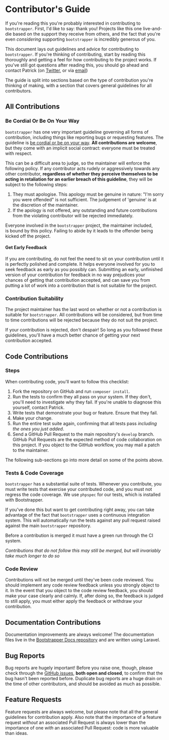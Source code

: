 Contributor's Guide
===================

If you're reading this you're probably interested in contributing to 
``bootstrapper``. First, I'd like to say: thank you! Projects like this one 
live-and-die based on the support they receive from others, and the fact that
you're even *considering* supporting ``bootstrapper`` is incredibly generous 
of you.

This document lays out guidelines and advice for contributing to 
``bootstrapper``. If you're thinking of contributing, start by reading this 
thoroughly and getting a feel for how contributing to the project works. If 
you've still got questions after reading this, you should go ahead and 
contact Patrick (on [Twitter](http://twitter.com/DrugCrazed), or via
[email](mailto:pjr0911025+github@googlemail.com))

The guide is split into sections based on the type of contribution you're
thinking of making, with a section that covers general guidelines for all
contributors.

All Contributions
-----------------

### Be Cordial Or Be On Your Way ###

``bootstrapper`` has one very important guideline governing all forms of 
contribution, including things like reporting bugs or requesting features. 
The guideline is [be cordial or be on your 
way](http://kennethreitz.org/be-cordial-or-be-on-your-way/). **All 
contributions are welcome**, but they come with an implicit social contract:
everyone must be treated with respect.

This can be a difficult area to judge, so the maintainer will enforce the
following policy. If any contributor acts rudely or aggressively towards any
other contributor, **regardless of whether they perceive themselves to be acting
in retaliation for an earlier breach of this guideline**, they will be subject
to the following steps:

1. They must apologise. This apology must be genuine in nature: "I'm sorry you
   were offended" is not sufficient. The judgement of 'genuine' is at the
   discretion of the maintainer.
2. If the apology is not offered, any outstanding and future contributions from
   the violating contributor will be rejected immediately.

Everyone involved in the ``bootstrapper`` project, the maintainer included,  
is bound by this policy. Failing to abide by it leads to the offender being 
kicked off the project.

#### Get Early Feedback ####

If you are contributing, do not feel the need to sit on your contribution until
it is perfectly polished and complete. It helps everyone involved for you to
seek feedback as early as you possibly can. Submitting an early, unfinished
version of your contribution for feedback in no way prejudices your chances of
getting that contribution accepted, and can save you from putting a lot of work
into a contribution that is not suitable for the project.

### Contribution Suitability ###

The project maintainer has the last word on whether or not a contribution is
suitable for ``bootstrapper``. All contributions will be considered, but from
time to time contributions will be rejected because they do not suit the 
project.

If your contribution is rejected, don't despair! So long as you followed these
guidelines, you'll have a much better chance of getting your next contribution
accepted.


Code Contributions
------------------

### Steps ###

When contributing code, you'll want to follow this checklist:

1. Fork the repository on GitHub and run `composer install`.
2. Run the tests to confirm they all pass on your system. If they don't, you'll
   need to investigate why they fail. If you're unable to diagnose this
   yourself, contact Patrick.
3. Write tests that demonstrate your bug or feature. Ensure that they fail.
4. Make your change.
5. Run the entire test suite again, confirming that all tests pass *including
   the ones you just added*.
6. Send a GitHub Pull Request to the main repository's ``develop`` branch.
   GitHub Pull Requests are the expected method of code collaboration on this
   project. If you object to the GitHub workflow, you may mail a patch to the
   maintainer.

The following sub-sections go into more detail on some of the points above.

### Tests & Code Coverage ###

``bootstrapper`` has a substantial suite of tests. Whenever you contribute, you
must write tests that exercise your contributed code, and you must not regress
the code coverage. We use ``phpspec`` for our tests, which is installed with
Bootstrapper.

If you've done this but want to get contributing right away, you can take
advantage of the fact that ``bootstrapper`` uses a continuous integration 
system. This will automatically run the tests against any pull request raised
against the main ``bootstrapper`` repository. 

Before a contribution is merged it must have a green run through the CI system.

*Contributions that do not follow this may still be merged, but will invariably
take much longer to do so*

### Code Review ###

Contributions will not be merged until they've been code reviewed. You should
implement any code review feedback unless you strongly object to it. In the
event that you object to the code review feedback, you should make your case
clearly and calmly. If, after doing so, the feedback is judged to still apply,
you must either apply the feedback or withdraw your contribution.


Documentation Contributions
---------------------------

Documentation improvements are always welcome! The documentation files live in
the [Bootstrapper Docs 
repository](https://github.com/PatrickRose/bootstrapper-docs) and are written
using Laravel.

Bug Reports
-----------

Bug reports are hugely important! Before you raise one, though, please check
through the [GitHub 
issues](https://github.com/patricktalmadge/bootstrapper/issues), **both open 
and closed**, to confirm that the bug hasn't been reported before. Duplicate 
bug reports are a huge drain on the time of other contributors, and should be
avoided as much as possible.

Feature Requests
----------------

Feature requests are always welcome, but please note that all the general
guidelines for contribution apply. Also note that the importance of a feature
request *without* an associated Pull Request is always lower than the importance
of one *with* an associated Pull Request: code is more valuable than ideas.
